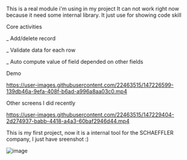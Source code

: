 
This is a real module i'm using in my project
It can not work right now because it need some internal library. It just use for showing code skill

Core activities

_ Add/delete record

_ Validate data for each row

_ Auto compute value of field depended on other fields

Demo

https://user-images.githubusercontent.com/22463515/147226599-139db46a-9efa-408f-b6ad-a996a8aa03c0.mp4

Other screens I did recently

https://user-images.githubusercontent.com/22463515/147229404-2d274937-babb-4418-a4a3-60baf2946d44.mp4

This is my first project, now it is a internal tool for the SCHAEFFLER company, I just have sreenshot :)

![image](https://user-images.githubusercontent.com/22463515/147229917-99980104-5a05-471d-a64f-644c22449275.png)


